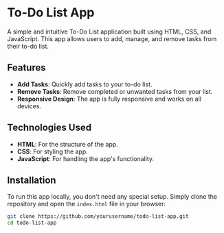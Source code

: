 # To-Do List App

A simple and intuitive To-Do List application built using HTML, CSS, and JavaScript. This app allows users to add, manage, and remove tasks from their to-do list.

## Features

- **Add Tasks**: Quickly add tasks to your to-do list.
- **Remove Tasks**: Remove completed or unwanted tasks from your list.
- **Responsive Design**: The app is fully responsive and works on all devices.

## Technologies Used

- **HTML**: For the structure of the app.
- **CSS**: For styling the app.
- **JavaScript**: For handling the app's functionality.

## Installation

To run this app locally, you don't need any special setup. Simply clone the repository and open the `index.html` file in your browser:

```bash
git clone https://github.com/yourusername/todo-list-app.git
cd todo-list-app
